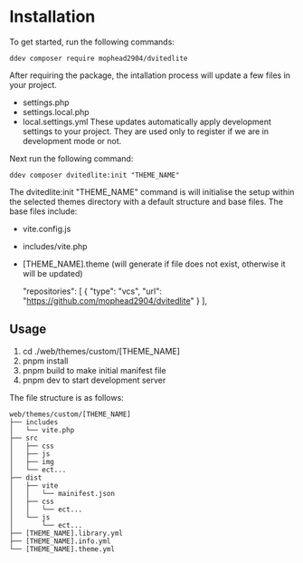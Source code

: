 # Installation

To get started, run the following commands:

```ddev composer require mophead2904/dvitedlite```

After requiring the package, the intallation process will update a few files in your project.
- settings.php
- settings.local.php
- local.settings.yml
These updates automatically apply development settings to your project.
They are used only to register if we are in development mode or not.

Next run the following command:

```ddev composer dvitedlite:init "THEME_NAME"```

The dvitedlite:init "THEME_NAME" command is will initialise the setup within the selected themes directory with a default structure and base files.
The base files include:
- vite.config.js
- includes/vite.php
- [THEME_NAME].theme (will generate if file does not exist, otherwise it will be updated)



  "repositories": [
    {
      "type": "vcs",
      "url": "https://github.com/mophead2904/dvitedlite"
    }
  ],



## Usage
1. cd ./web/themes/custom/[THEME_NAME]
2. pnpm install
3. pnpm build to make initial manifest file
4. pnpm dev to start development server



The file structure is as follows:

```
web/themes/custom/[THEME_NAME]
├── includes
│   └── vite.php
├── src
│   ├── css
│   ├── js
│   ├── img
│   └── ect...
├── dist
│   ├── vite
│   │   └── mainifest.json
│   ├── css
│   │   └── ect...
│   └── js
│       └── ect...
├── [THEME_NAME].library.yml
├── [THEME_NAME].info.yml
└── [THEME_NAME].theme.yml
```
